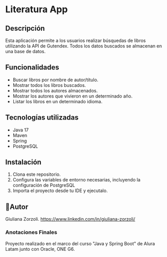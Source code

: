 # Literatura App

## Descripción
Esta aplicación permite a los usuarios realizar búsquedas de libros utilizando la API de Gutendex. Todos los datos buscados se almacenan en una base de datos.

## Funcionalidades
- Buscar libros por nombre de autor/título.
- Mostrar todos los libros buscados.
- Mostrar todos los autores almacenados.
- Mostrar los autores que vivieron en un determinado año.
- Listar los libros en un determinado idioma.

## Tecnologías utilizadas
- Java 17
- Maven
- Spring
- PostgreSQL

## Instalación
1. Clona este repositorio.
2. Configura las variables de entorno necesarias, incluyendo la configuración de PostgreSQL
3. Importa el proyecto desde tu IDE y ejecutalo.

## 🔗Autor
Giuliana Zorzoli.
https://www.linkedin.com/in/giuliana-zorzoli/

### Anotaciones Finales
Proyecto realizado en el marco del curso "Java y Spring Boot" de Alura Latam junto con Oracle, ONE G6.
